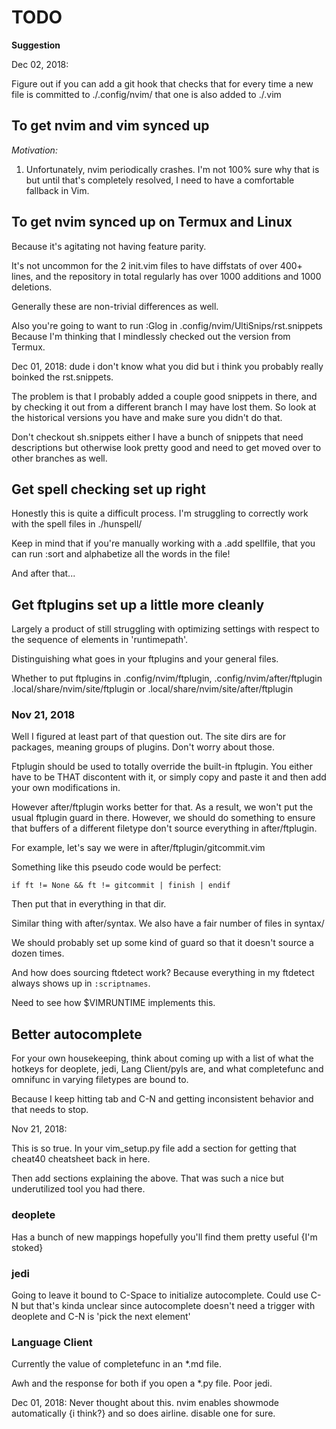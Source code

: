 # TODO

**Suggestion**

Dec 02, 2018:

Figure out if you can add a git hook that checks that for every time a new
file is committed to ./.config/nvim/ that one is also added to ./.vim

## To get nvim and vim synced up

*Motivation:*

1. Unfortunately, nvim periodically crashes. I'm not 100% sure why that is
   but until that's completely resolved, I need to have a comfortable fallback
   in Vim.

## To get nvim synced up on Termux and Linux

Because it's agitating not having feature parity.

It's not uncommon for the 2 init.vim files to have diffstats of over 400+ lines,
and the repository in total regularly has over 1000 additions and 1000 deletions.

Generally these are non-trivial differences as well.

Also you're going to want to run :Glog in .config/nvim/UltiSnips/rst.snippets
Because I'm thinking that I mindlessly checked out the version from Termux.

Dec 01, 2018: dude i don't know what you did but i think you probably
really boinked the rst.snippets.


The problem is that I probably added a couple good snippets in there, and by
checking it out from a different branch I may have lost them. So look at the
historical versions you have and make sure you didn't do that.

Don't checkout sh.snippets either I have a bunch of snippets that need
descriptions but otherwise look pretty good and need to get moved over
to other branches as well.


## Get spell checking set up right

Honestly this is quite a difficult process. I'm struggling to correctly work
with the spell files in ./hunspell/

Keep in mind that if you're manually working with a .add spellfile, that you
can run :sort and alphabetize all the words in the file!

And after that...

## Get ftplugins set up a little more cleanly

Largely a product of still struggling with optimizing settings with respect to
the sequence of elements in 'runtimepath'.

Distinguishing what goes in your ftplugins and your general files.

Whether to put ftplugins in .config/nvim/ftplugin, .config/nvim/after/ftplugin
.local/share/nvim/site/ftplugin or .local/share/nvim/site/after/ftplugin

### Nov 21, 2018

Well I figured at least part of that question out. The site dirs are for packages,
meaning groups of plugins. Don't worry about those.

Ftplugin should be used to totally override the built-in ftplugin. You either
have to be THAT discontent with it, or simply copy and paste it and then
add your own modifications in.

However after/ftplugin works better for that. As a result, we won't put the
usual ftplugin guard in there. However, we should do something to ensure
that buffers of a different filetype don't source everything in after/ftplugin.

For example, let's say we were in after/ftplugin/gitcommit.vim

Something like this pseudo code would be perfect:

`if ft != None && ft != gitcommit | finish | endif`

Then put that in everything in that dir.

Similar thing with after/syntax. We also have a fair number of files in syntax/

We should probably set up some kind of guard so that it doesn't source a dozen
times.

And how does sourcing ftdetect work? Because everything in my ftdetect always
shows up in `:scriptnames`.

Need to see how $VIMRUNTIME implements this.

## Better autocomplete

For your own housekeeping, think about coming up with a list of what the
hotkeys for deoplete, jedi, Lang Client/pyls are, and what completefunc and
omnifunc in varying filetypes are bound to.

Because I keep hitting tab and C-N and getting inconsistent behavior and
that needs to stop.

Nov 21, 2018:

This is so true. In your vim_setup.py file add a section for getting that cheat40
cheatsheet back in here.

Then add sections explaining the above. That was such a nice but underutilized
tool you had there.

### deoplete

Has a bunch of new mappings hopefully you'll find them pretty useful {I'm stoked}

### jedi

Going to leave it bound to C-Space to initialize autocomplete. Could use C-N
but that's kinda unclear since autocomplete doesn't need a trigger with
deoplete and C-N is 'pick the next element'

### Language Client

Currently the value of completefunc in an \*.md file.

Awh and the response for both if you open a \*.py file. Poor jedi.


Dec 01, 2018:
Never thought about this. nvim enables showmode automatically {i think?} and
so does airline. disable one for sure.
